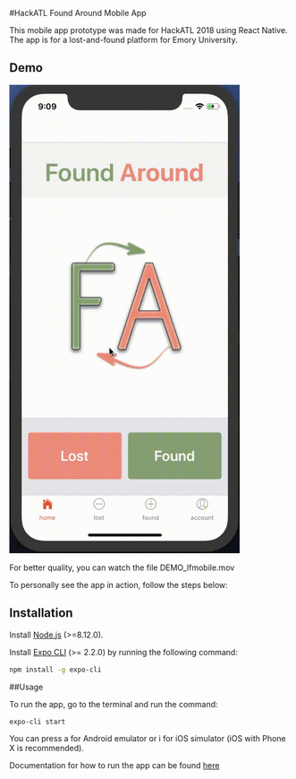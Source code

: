 #HackATL Found Around Mobile App

This mobile app prototype was made for HackATL 2018 using React Native. The app is for a lost-and-found platform for Emory University.

## Demo
![](DEMO_lfmobile.gif)

For better quality, you can watch the file DEMO_lfmobile.mov


To personally see the app in action, follow the steps below:

## Installation

Install [Node.js](https://nodejs.org/) (>=8.12.0).

Install [Expo CLI](https://expo.io/tools) (>= 2.2.0) by running the following command:

```bash
npm install -g expo-cli
```

##Usage

To run the app, go to the terminal and run the command:

```bash
expo-cli start
```

You can press a for Android emulator or i for iOS simulator (iOS with Phone X is recommended).

Documentation for how to run the app can be found [here](https://docs.expo.io/versions/latest/workflow/up-and-running/)